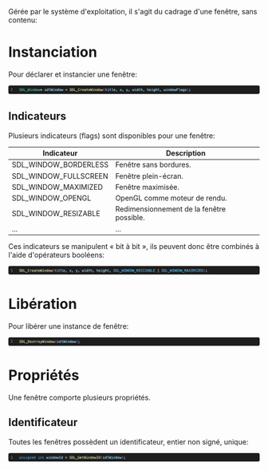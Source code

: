 Gérée par le système d'exploitation, il s'agit du cadrage d'une fenêtre, sans contenu:

# Instanciation

Pour déclarer et instancier une fenêtre:

![Fenêtre](Images/SDLCreateWindow.png)

## Indicateurs

Plusieurs indicateurs (flags) sont disponibles pour une fenêtre:

|Indicateur           |Description                              |
|---------------------|-----------------------------------------|
|SDL_WINDOW_BORDERLESS|Fenêtre sans bordures.                   |
|SDL_WINDOW_FULLSCREEN|Fenêtre plein-écran.                     |
|SDL_WINDOW_MAXIMIZED |Fenêtre maximisée.                       |
|SDL_WINDOW_OPENGL    |OpenGL comme moteur de rendu.            |
|SDL_WINDOW_RESIZABLE |Redimensionnement de la fenêtre possible.|
|...                  |...                                      |

Ces indicateurs se manipulent « bit à bit », ils peuvent donc être combinés à l'aide d'opérateurs booléens:

![Indicateurs](Images/SDLWindowFlags.png)

# Libération

Pour libérer une instance de fenêtre:

![SDL destroy window](Images/SDLDestroyWindow.png)

# Propriétés

Une fenêtre comporte plusieurs propriétés.

## Identificateur

Toutes les fenêtres possèdent un identificateur, entier non signé, unique:

![Identificateur](Images/SDLGetWindowID.png)
